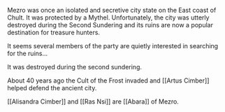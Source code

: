 Mezro was once an isolated and secretive city state on the East coast of Chult. It was protected by a Mythel. Unfortunately, the city was utterly destroyed during the Second Sundering and its ruins are now a popular destination for treasure hunters.

It seems several members of the party are quietly interested in searching for the ruins...

It was destroyed during the second sundering.

About 40 years ago the Cult of the Frost invaded and [[Artus Cimber]] helped defend the ancient city.

[[Alisandra Cimber]] and [[Ras Nsi]] are [[Abara]] of Mezro.